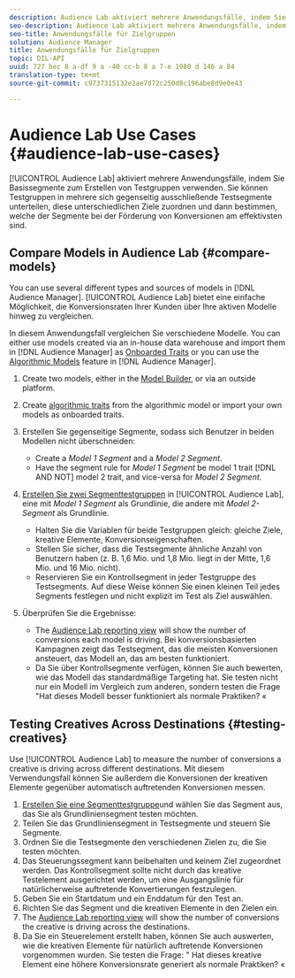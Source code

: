 ```yaml
---
description: Audience Lab aktiviert mehrere Anwendungsfälle, indem Sie Basissegmente zum Erstellen von Testgruppen verwenden. Sie können Testgruppen in mehrere sich gegenseitig ausschließende Testsegmente unterteilen, diese unterschiedlichen Ziele zuordnen und dann bestimmen, welche der Segmente bei der Förderung von Konversionen am effektivsten sind.
seo-description: Audience Lab aktiviert mehrere Anwendungsfälle, indem Sie Basissegmente zum Erstellen von Testgruppen verwenden. Sie können Testgruppen in mehrere sich gegenseitig ausschließende Testsegmente unterteilen, diese unterschiedlichen Ziele zuordnen und dann bestimmen, welche der Segmente bei der Förderung von Konversionen am effektivsten sind.
seo-title: Anwendungsfälle für Zielgruppen
solution: Audience Manager
title: Anwendungsfälle für Zielgruppen
topic: DIL-API
uuid: 727 bec 8 a-df 9 a -40 cc-b 8 a 7-e 1980 d 146 a 84
translation-type: tm+mt
source-git-commit: c9737315132e2ae7d72c250d8c196abe8d9e0e43

---
```



# Audience Lab Use Cases {#audience-lab-use-cases}

[!UICONTROL Audience Lab] aktiviert mehrere Anwendungsfälle, indem Sie Basissegmente zum Erstellen von Testgruppen verwenden. Sie können Testgruppen in mehrere sich gegenseitig ausschließende Testsegmente unterteilen, diese unterschiedlichen Ziele zuordnen und dann bestimmen, welche der Segmente bei der Förderung von Konversionen am effektivsten sind.

## Compare Models in Audience Lab {#compare-models}

You can use several different types and sources of models in [!DNL Audience Manager]. [!UICONTROL Audience Lab] bietet eine einfache Möglichkeit, die Konversionsraten Ihrer Kunden über Ihre aktiven Modelle hinweg zu vergleichen.

<!-- audience-lab-compare-models.xml -->

In diesem Anwendungsfall vergleichen Sie verschiedene Modelle. You can either use models created via an in-house data warehouse and import them in [!DNL Audience Manager] as [Onboarded Traits](../../features/traits/create-onboarded-rule-based-traits.md#create-rules-based-or-onboarded-traits) or you can use the [Algorithmic Models](../../features/algorithmic-models/understanding-models.md) feature in [!DNL Audience Manager].

1. Create two models, either in the [Model Builder](../../features/algorithmic-models/create-model.md), or via an outside platform.
1. Create [algorithmic traits](../../features/traits/create-algorithmic-traits.md) from the algorithmic model or import your own models as onboarded traits.
1. Erstellen Sie gegenseitige Segmente, sodass sich Benutzer in beiden Modellen nicht überschneiden:

   * Create a *Model 1 Segment* and a *Model 2 Segment*.
   * Have the segment rule for *Model 1 Segment* be model 1 trait [!DNL AND NOT] model 2 trait, and vice-versa for *Model 2 Segment*.

1. [Erstellen Sie zwei Segmenttestgruppen](../../features/audience-lab/audience-lab-manage-test-groups.md#create-test-groups) in [!UICONTROL Audience Lab], eine mit *Model 1 Segment* als Grundlinie, die andere mit *Model 2-Segment* als Grundlinie.

   * Halten Sie die Variablen für beide Testgruppen gleich: gleiche Ziele, kreative Elemente, Konversionseigenschaften.
   * Stellen Sie sicher, dass die Testsegmente ähnliche Anzahl von Benutzern haben (z. B. 1,6 Mio. und 1,8 Mio. liegt in der Mitte, 1,6 Mio. und 16 Mio. nicht).
   * Reservieren Sie ein Kontrollsegment in jeder Testgruppe des Testsegments. Auf diese Weise können Sie einen kleinen Teil jedes Segments festlegen und nicht explizit im Test als Ziel auswählen.

1. Überprüfen Sie die Ergebnisse:

   * The [Audience Lab reporting view](../../features/audience-lab/audience-lab-reporting-view.md) will show the number of conversions each model is driving. Bei konversionsbasierten Kampagnen zeigt das Testsegment, das die meisten Konversionen ansteuert, das Modell an, das am besten funktioniert.
   * Da Sie über Kontrollsegmente verfügen, können Sie auch bewerten, wie das Modell das standardmäßige Targeting hat. Sie testen nicht nur ein Modell im Vergleich zum anderen, sondern testen die Frage "Hat dieses Modell besser funktioniert als normale Praktiken? «

## Testing Creatives Across Destinations {#testing-creatives}

<!-- audience-lab-creatives-across-destinations.xml -->

Use [!UICONTROL Audience Lab] to measure the number of conversions a creative is driving across different destinations. Mit diesem Verwendungsfall können Sie außerdem die Konversionen der kreativen Elemente gegenüber automatisch auftretenden Konversionen messen.

1. [Erstellen Sie eine Segmenttestgruppe](../../features/audience-lab/audience-lab-manage-test-groups.md#create-test-groups)und wählen Sie das Segment aus, das Sie als Grundliniensegment testen möchten.
1. Teilen Sie das Grundliniensegment in Testsegmente und steuern Sie Segmente.
1. Ordnen Sie die Testsegmente den verschiedenen Zielen zu, die Sie testen möchten.
1. Das Steuerungssegment kann beibehalten und keinem Ziel zugeordnet werden. Das Kontrollsegment sollte nicht durch das kreative Testelement ausgerichtet werden, um eine Ausgangslinie für natürlicherweise auftretende Konvertierungen festzulegen.
1. Geben Sie ein Startdatum und ein Enddatum für den Test an.
1. Richten Sie das Segment und die kreativen Elemente in den Zielen ein.
1. The [Audience Lab reporting view](../../features/audience-lab/audience-lab-reporting-view.md) will show the number of conversions the creative is driving across the destinations.
1. Da Sie ein Steuerelement erstellt haben, können Sie auch auswerten, wie die kreativen Elemente für natürlich auftretende Konversionen vorgenommen wurden. Sie testen die Frage: " Hat dieses kreative Element eine höhere Konversionsrate generiert als normale Praktiken? «
